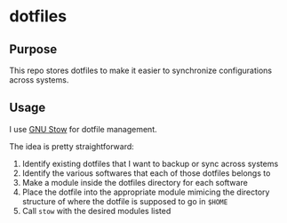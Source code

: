 # dotfiles

## Purpose

This repo stores dotfiles to make it easier to synchronize configurations across systems.

## Usage

I use [GNU Stow](https://www.gnu.org/software/stow/) for dotfile management.

The idea is pretty straightforward:

1. Identify existing dotfiles that I want to backup or sync across systems
2. Identify the various softwares that each of those dotfiles belongs to
3. Make a module inside the dotfiles directory for each software
4. Place the dotfile into the appropriate module mimicing the directory structure of where the dotfile is supposed to go in `$HOME`
5. Call `stow` with the desired modules listed

